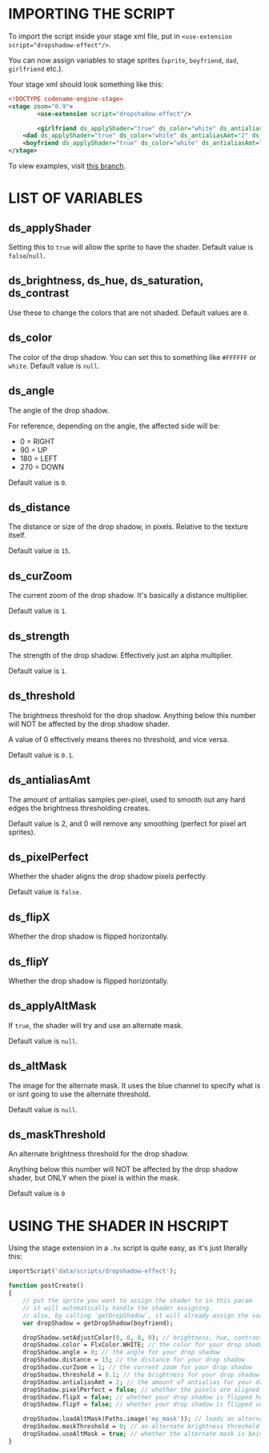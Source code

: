 # IMPORTING THE SCRIPT

To import the script inside your stage xml file, put in `<use-extension script="dropshadow-effect"/>`.

You can now assign variables to stage sprites (`sprite`, `boyfriend`, `dad`, `girlfriend` etc.).

Your stage xml should look something like this:

```xml
<!DOCTYPE codename-engine-stage>
<stage zoom="0.9">
        <use-extension script="dropshadow-effect"/>

        <girlfriend ds_applyShader="true" ds_color="white" ds_antialiasAmt="2" ds_angle="90" />
	<dad ds_applyShader="true" ds_color="white" ds_antialiasAmt="2" ds_angle="90" />
	<boyfriend ds_applyShader="true" ds_color="white" ds_antialiasAmt="2" ds_angle="90" />
</stage>
```

To view examples, visit [this branch](https://github.com/maplesyruppppppp/cne-dropShadow/tree/examples).

# LIST OF VARIABLES

## <syntax lang="xml">ds_applyShader</syntax>

Setting this to `true` will allow the sprite to have the shader. Default value is `false`/`null`.

## <syntax lang="xml">ds_brightness</syntax>, <syntax lang="xml">ds_hue</syntax>, <syntax lang="xml">ds_saturation</syntax>, <syntax lang="xml">ds_contrast</syntax>

Use these to change the colors that are not shaded. Default values are `0`.

## <syntax lang="xml">ds_color</syntax>

The color of the drop shadow. You can set this to something like `#FFFFFF` or `white`. Default value is `null`.

## <syntax lang="xml">ds_angle</syntax>

The angle of the drop shadow.

For reference, depending on the angle, the affected side will be:

- 0 = RIGHT
- 90 = UP
- 180 = LEFT
- 270 = DOWN

Default value is `0`.

## <syntax lang="xml">ds_distance</syntax>

The distance or size of the drop shadow, in pixels. Relative to the texture itself.

Default value is `15`.

## <syntax lang="xml">ds_curZoom</syntax>

The current zoom of the drop shadow. It's basically a distance multiplier.

Default value is `1`.

## <syntax lang="xml">ds_strength</syntax>

The strength of the drop shadow. Effectively just an alpha multiplier.

Default value is `1`.

## <syntax lang="xml">ds_threshold</syntax>

The brightness threshold for the drop shadow. Anything below this number will NOT be affected by the drop shadow shader.

A value of 0 effectively means theres no threshold, and vice versa.

Default value is `0.1`.

## <syntax lang="xml">ds_antialiasAmt</syntax>

The amount of antialias samples per-pixel, used to smooth out any hard edges the brightness thresholding creates.
        
Default value is 2, and 0 will remove any smoothing (perfect for pixel art sprites).

## <syntax lang="xml">ds_pixelPerfect</syntax>

Whether the shader aligns the drop shadow pixels perfectly.

Default value is `false`.

## <syntax lang="xml">ds_flipX</syntax>

Whether the drop shadow is flipped horizontally.

## <syntax lang="xml">ds_flipY</syntax>

Whether the drop shadow is flipped horizontally.

## <syntax lang="xml">ds_applyAltMask</syntax>

If `true`, the shader will try and use an alternate mask.

Default value is `null`.

## <syntax lang="xml">ds_altMask</syntax>

The image for the alternate mask. It uses the blue channel to specify what is or isnt going to use the alternate threshold.

Default value is `null`.

## <syntax lang="xml">ds_maskThreshold</syntax>

An alternate brightness threshold for the drop shadow.

Anything below this number will NOT be affected by the drop shadow shader, but ONLY when the pixel is within the mask.

Default value is `0`

# USING THE SHADER IN HSCRIPT

Using the stage extension in a `.hx` script is quite easy, as it's just literally this:

```hx
importScript('data/scripts/dropshadow-effect');

function postCreate()
{
	// put the sprite you want to assign the shader to in this param
	// it will automatically handle the shader assigning.
	// also, by calling `getDropShadow`, it will already assign the variables to its default values.
	var dropShadow = getDropShadow(boyfriend);

	dropShadow.setAdjustColor(0, 0, 0, 0); // brightness, hue, contrast, saturation
	dropShadow.color = FlxColor.WHITE; // the color for your drop shadow
	dropShadow.angle = 0; // the angle for your drop shadow
	dropShadow.distance = 15; // the distance for your drop shadow
	dropShadow.curZoom = 1; // the current zoom for your drop shadow
	dropShadow.threshold = 0.1; // the brightness for your drop shadow
	dropShadow.antialiasAmt = 2; // the amount of antialias for your drop shadow
	dropShadow.pixelPerfect = false; // whether the pixels are aligned perfectly
	dropShadow.flipX = false; // whether your drop shadow is flipped horizontally
	dropShadow.flipY = false; // whether your drop shadow is flipped vertically

	dropShadow.loadAltMask(Paths.image('my_mask')); // loads an alternate mask
	dropShadow.maskThreshold = 0; // an alternate brightness threshold for your drop shadow
	dropShadow.useAltMask = true; // whether the alternate mask is being used or not
}
```
